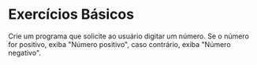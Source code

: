 # Exercícios Básicos
Crie um programa que solicite ao usuário digitar um número. Se o número for positivo, exiba "Número positivo", caso contrário, exiba "Número negativo".​
